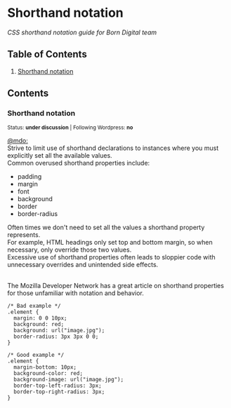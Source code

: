 # Shorthand notation

*CSS shorthand notation guide for Born Digital team*

## Table of Contents

  1. [Shorthand notation](#shorthand-notation)
  
## Contents

### Shorthand notation

<sup>Status: **under discussion** | Following Wordpress: **no** </sup>

[@mdo:](http://codeguide.co/#css-shorthand) <br>
Strive to limit use of shorthand declarations to instances where you must explicitly set all the available values. <br>
Common overused shorthand properties include: <br>

<ul>
<li>padding</li>
<li>margin</li>
<li>font</li>
<li>background</li>
<li>border</li>
<li>border-radius</li>  
</ul>

Often times we don't need to set all the values a shorthand property represents. <br>
For example, HTML headings only set top and bottom margin, so when necessary, only override those two values. <br>
Excessive use of shorthand properties often leads to sloppier code with unnecessary overrides and unintended side effects. <br> <br>

The Mozilla Developer Network has a great article on shorthand properties for those unfamiliar with notation and behavior. <br>

```
/* Bad example */
.element {
  margin: 0 0 10px;
  background: red;
  background: url("image.jpg");
  border-radius: 3px 3px 0 0;
}

/* Good example */
.element {
  margin-bottom: 10px;
  background-color: red;
  background-image: url("image.jpg");
  border-top-left-radius: 3px;
  border-top-right-radius: 3px;
}
```
